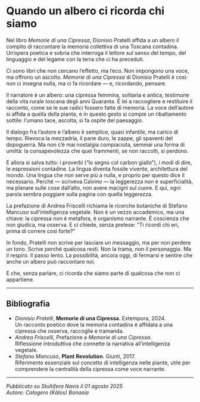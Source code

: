 # Quando un albero ci ricorda chi siamo

Nel libro *Memorie di una Cipressa*, Dionisio Pratelli affida a un albero il compito di raccontare la memoria collettiva di una Toscana contadina. Un’opera poetica e sobria che interroga il lettore sul senso del tempo, del linguaggio e del legame con la terra che ci ha preceduti.

Ci sono libri che non cercano l’effetto, ma l’eco. Non impongono una voce, ma offrono un ascolto. *Memorie di una Cipressa* di Dionisio Pratelli è così: non ci insegna nulla, ma ci fa ricordare — e, ricordando, pensare.

Il narratore è un albero: una cipressa femmina, solitaria e antica, testimone della vita rurale toscana degli anni Quaranta. È lei a raccogliere e restituire il racconto, come se le sue radici fossero fatte di memoria. La voce dell’autore si affida a quella della pianta, e in questo gesto si compie un ribaltamento sottile: l’umano tace, ascolta, si fa ospite del paesaggio.

Il dialogo fra l’autore e l’albero è semplice, quasi infantile, ma carico di tempo. Rievoca la mezzadria, il pane duro, le zappe, gli spaventi del dopoguerra. Ma non c’è mai nostalgia compiaciuta, semmai una forma di umiltà: la consapevolezza che quei frammenti, se non raccolti, si perdono.

E allora si salva tutto: i proverbi (“lo segno col carbon giallo”), i modi di dire, le espressioni contadine. La lingua diventa fossile vivente, architettura del mondo. Una lingua che non serve più a nulla, e proprio per questo dice il necessario. Perché — scriveva Calvino — la leggerezza non è superficialità, ma planare sulle cose dall’alto, non avere macigni sul cuore. E qui, ogni parola sembra poggiare sulla pagina con quella leggerezza.

La prefazione di Andrea Friscelli richiama le ricerche botaniche di Stefano Mancuso sull’intelligenza vegetale. Non è un vezzo accademico, ma una chiave: la cipressa non è metafora, è organismo narrante. È coscienza che non giudica, ma osserva. E ci chiede, senza pretese: “Ti ricordi chi eri, prima di correre così forte?”

In fondo, Pratelli non scrive per lasciare un messaggio, ma per non perdere un tono. Scrive perché qualcosa resti. Non la trama, non il personaggio. Ma il respiro. Il passo lento. La possibilità, ancora oggi, di fermarsi e sentire che anche un albero può raccontare noi.

E che, senza parlare, ci ricorda che siamo parte di qualcosa che non ci appartiene.

---

## Bibliografia

- *Dionisio Pratelli*, **Memorie di una Cipressa**. Extempora, 2024.  
  Un racconto poetico dove la memoria contadina è affidata a una cipressa che osserva, raccoglie e tramanda.  
- *Andrea Friscelli*, Prefazione a *Memorie di una Cipressa*.  
  Riflessione introduttiva che connette la narrativa all’intelligenza vegetale.  
- *Stefano Mancuso*, **Plant Revolution**. Giunti, 2017.  
  Riferimento essenziale sul concetto di intelligenza nelle piante, utile per comprendere la centralità della cipressa come voce narrante.

---

*Pubblicato su Stultifera Navis il 01 agosto 2025*  
*Autore: Calogero (Kàlos) Bonasia*

